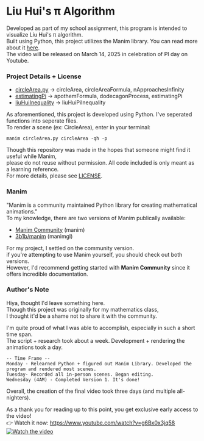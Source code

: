 # Liu Hui's π Algorithm
Developed as part of my school assignment, this program is intended to visualize Liu Hui's π algorithm. </br>
Built using Python, this project utilizes the Manim library. You can read more about it [here](https://github.com/EmperorMurfy/Liu_Hui_Pi_Algorithm/tree/main?tab=readme-ov-file#manim). </br>
The video will be released on March 14, 2025 in celebration of PI day on Youtube. </br>

### Project Details + License
- [circleArea.py](https://github.com/EmperorMurfy/Liu_Hui_Pi_Algorithm/blob/main/circleArea.py) -> circleArea, circleAreaFormula, nApproachesInfinity
- [estimatingPi](https://github.com/EmperorMurfy/Liu_Hui_Pi_Algorithm/blob/main/estimatingPi.py) -> apothemFormula, dodecagonProcess, estimatingPi
- [liuHuiInequality](https://github.com/EmperorMurfy/Liu_Hui_Pi_Algorithm/blob/main/liuHuiPiInequality.py) -> liuHuiPiInequality

As aforementioned, this project is developed using Python. I've seperated functions into seperate files. </br>
To render a scene (ex: CircleArea), enter in your terminal:
```
manim circleArea.py circleArea -qh -p
```

Though this repository was made in the hopes that someone might find it useful while Manim, </br>
please do not reuse without permission. All code included is only meant as a learning reference. </br>
For more details, please see [LICENSE](https://github.com/EmperorMurfy/Liu_Hui_Pi_Algorithm/blob/main/LICENSE). </br> 
 
### Manim
"Manim is a community maintained Python library for creating mathematical animations." </br>
To my knowledge, there are two versions of Manim publically available:
- [Manim Community](https://www.manim.community/) (manim)
- [3b1b/manim](https://github.com/3b1b/manim) (manimgl)

For my project, I settled on the community version. </br>
if you're attempting to use Manim yourself, you should check out both versions.  </br>
However, I'd recommend getting started with **Manim Community** since it offers incredible documentation. 


### Author's Note
Hiya, thought I'd leave something here. </br>
Though this project was originally for my mathematics class, </br>
I thought it'd be a shame not to share it with the community. </br>

I'm quite proud of what I was able to accomplish, especially in such a short time span. </br>
The script + research took about a week. Development + rendering the animations took a day. </br>

```
-- Time Frame --
Monday - Relearned Python + figured out Manim Library. Developed the program and rendered most scenes.
Tuesday- Recorded all in-person scenes. Began editing.
Wednesday (4AM) - Completed Version 1. It's done!
```
Overall, the creation of the final video took three days (and multiple all-nighters). </br>

As a thank you for reading up to this point, you get exclusive early access to the video! </br> 
👉 Watch it now: https://www.youtube.com/watch?v=g6Bx0x3jq58 </br>
[![Watch the video](https://img.youtube.com/vi/g6Bx0x3jq58/0.jpg)]()
